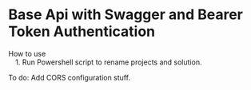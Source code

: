 # Base Api with Swagger and Bearer Token Authentication

How to use  
&emsp;1. Run Powershell script to rename projects and solution.

To do: Add CORS configuration stuff.
